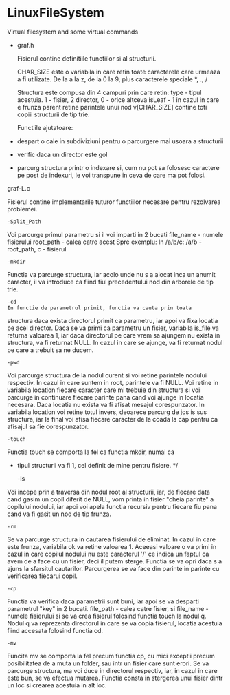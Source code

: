 # LinuxFileSystem
Virtual filesystem and some virtual commands

- graf.h

    Fisierul contine definitiile functiilor si al structurii.

    CHAR_SIZE este o variabila in care retin toate caracterele
care urmeaza a fi utilizate. De la a la z, de la 0 la 9, plus
caracterele speciale *, ., /

	Structura este compusa din 4 campuri prin care retin:
type - tipul acestuia. 1 - fisier, 2 director, 0 - orice altceva
isLeaf - 1 in cazul in care e frunza
parent retine parintele unui nod
v[CHAR_SIZE] contine toti copiii structurii de tip trie.

	Functiile ajutatoare:
 - despart o cale in subdiviziuni pentru o parcurgere mai usoara
a structurii
 - verific daca un director este gol
 - parcurg structura printr o indexare si, cum nu pot sa
folosesc caractere pe post de indexuri, le voi transpune
in ceva de care ma pot folosi.

graf-L.c

Fisierul contine implementarile tuturor functiilor necesare
pentru rezolvarea problemei.

	-Split_Path
Voi parcurge primul parametru si il voi imparti in 2 bucati
file_name - numele fisierului
root_path - calea catre acest
Spre exemplu: In /a/b/c: /a/b - root_path, c - fisierul

	-mkdir
Functia va parcurge structura, iar acolo unde nu s a alocat
inca un anumit caracter, il va introduce ca fiind fiul precedentului
nod din arborele de tip trie.

	-cd
	In functie de parametrul primit, functia va cauta prin toata
structura daca exista directorul primit ca parametru, iar apoi
va fixa locatia pe acel director. Daca se va primi ca parametru
un fisier, variabila is_file va returna valoarea 1, iar daca
directorul pe care vrem sa ajungem nu exista in structura, va
fi returnat NULL. In cazul in care se ajunge, va fi returnat
nodul pe care a trebuit sa ne ducem.

	-pwd

Voi parcurge structura de la nodul curent si voi retine
parintele nodului respectiv. In cazul in care suntem in root,
parintele va fi NULL. Voi retine in variabila location fiecare
caracter care mi trebuie din structura si voi parcurge in continuare
fiecare parinte pana cand voi ajunge in locatia necesara. Daca locatia 
nu exista va fi afisat mesajul corespunzator. In variabila location
voi retine totul invers, deoarece parcurg de jos is sus structura, iar
la final voi afisa fiecare caracter de la coada la cap pentru ca afisajul
sa fie corespunzator.

	-touch
Functia touch se comporta la fel ca functia mkdir, numai ca
 * tipul structurii va fi 1, cel definit de mine pentru fisiere.
 */

	-ls

Voi incepe prin a traversa din nodul root al structurii, iar,
de fiecare data cand gasim un copil diferit de NULL, vom printa
in fisier "cheia parinte" a copilului nodului, iar apoi voi apela
functia recursiv pentru fiecare fiu pana cand va fi gasit un nod
de tip frunza.


	-rm

Se va parcurge structura in cautarea fisierului de eliminat.
In cazul in care este frunza, variabila ok va retine valoarea 1.
Aceeasi valoare o va primi in cazul in care copilul nodului nu este
caracterul '/' ce indica un faptul ca avem de a face cu un fisier, deci
il putem sterge. Functia se va opri daca s a ajuns la sfarsitul cautarilor.
Parcurgerea se va face din parinte in parinte cu verificarea fiecarui
copil.


	-cp

Functia va verifica daca parametrii sunt buni, iar apoi se va desparti
parametrul "key" in 2 bucati. file_path - calea catre fisier, si
file_name - numele fisierului si se va crea fisierul folosind functia
touch la nodul q. Nodul q va reprezenta directorul in care se va
copia fisierul, locatia acestuia fiind accesata folosind functia cd.


	-mv
Funcita mv se comporta la fel precum functia cp, cu mici exceptii precum
posibilitatea de a muta un folder, sau intr un fisier care sunt erori.
Se va parcurge structura, ma voi duce in directorul respectiv, iar, in
cazul in care este bun, se va efectua mutarea. Functia consta in stergerea
unui fisier dintr un loc si crearea acestuia in alt loc.
